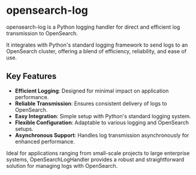 # opensearch-log

opensearch-log is a Python logging handler for direct and efficient log transmission to 
OpenSearch. 

It integrates with Python's standard logging framework to send logs to an OpenSearch 
cluster, offering a blend of efficiency, reliability, and ease of use.

## Key Features

- **Efficient Logging**: Designed for minimal impact on application performance.
- **Reliable Transmission**: Ensures consistent delivery of logs to OpenSearch.
- **Easy Integration**: Simple setup with Python's standard logging system.
- **Flexible Configuration**: Adaptable to various logging and OpenSearch setups.
- **Asynchronous Support**: Handles log transmission asynchronously for enhanced performance.

Ideal for applications ranging from small-scale projects to large enterprise systems, 
OpenSearchLogHandler provides a robust and straightforward solution for managing logs 
with OpenSearch.
